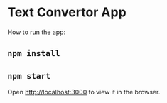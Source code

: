 # Text Convertor App

How to run the app:

## `npm install`

## `npm start`

Open [http://localhost:3000](http://localhost:3000) to view it in the browser.
